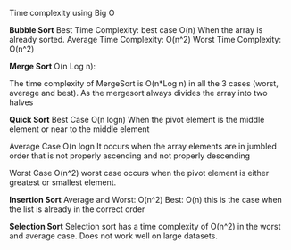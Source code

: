Time complexity using Big O

**Bubble Sort**
Best Time Complexity: best case O(n) When the array is already sorted.
Average Time Complexity: O(n^2)
Worst Time Complexity: O(n^2)

**Merge Sort**
O(n Log n):

The time complexity of MergeSort is O(n*Log n) in all the 3 cases
(worst, average and best).
As the mergesort always divides the array into two halves

**Quick Sort**
Best Case	O(n logn)
When the pivot element is the middle element or near to the middle element

Average Case	O(n logn
It occurs when the array elements are in jumbled order that is not properly ascending and not properly descending

Worst Case	O(n^2)
worst case occurs when the pivot element is either greatest or smallest element. 

**Insertion Sort**
Average and Worst: O(n^2)
Best: O(n)
this is the case when the list is already in the correct order

**Selection Sort**
Selection sort has a time complexity of O(n^2) in the worst and average case.
Does not work well on large datasets.
